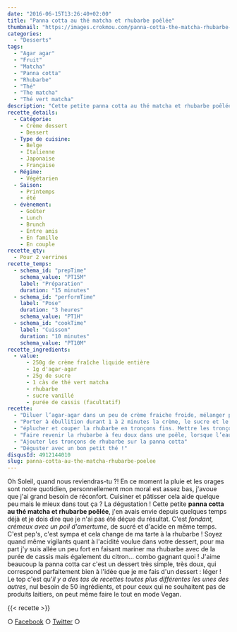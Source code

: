 ```yaml
---
date: "2016-06-15T13:26:40+02:00"
title: "Panna cotta au thé matcha et rhubarbe poêlée"
thumbnail: "https://images.crokmou.com/panna-cotta-the-matcha-rhubarbe-poelee-crokmou-blog-culinaire.jpg"
categories:
  - "Desserts"
tags:
  - "Agar agar"
  - "Fruit"
  - "Matcha"
  - "Panna cotta"
  - "Rhubarbe"
  - "Thé"
  - "The matcha"
  - "Thé vert matcha"
description: "Cette petite panna cotta au thé matcha et rhubarbe poêlée, j'en avais envie depuis quelques temps déjà et je dois dire que je n'ai pas été déçue du résultat"
recette_details:
  - Catégorie:
    - Crème dessert
    - Dessert
  - Type de cuisine:
    - Belge
    - Italienne
    - Japonaise
    - Française
  - Régime:
    - Végétarien
  - Saison:
    - Printemps
    - été
  - évènement:
    - Goûter
    - Lunch
    - Brunch
    - Entre amis
    - En famille
    - En couple
recette_qty:
  - Pour 2 verrines
recette_temps:
  - schema_id: "prepTime"
    schema_value: "PT15M"
    label: "Préparation"
    duration: "15 minutes"
  - schema_id: "performTime"
    label: "Pose"
    duration: "3 heures"
    schema_value: "PT1H"
  - schema_id: "cookTime"
    label: "Cuisson"
    duration: "10 minutes"
    schema_value: "PT10M"
recette_ingredients:
  - value:
      - 250g de crème fraîche liquide entière
      - 1g d'agar-agar
      - 25g de sucre
      - 1 càs de thé vert matcha
      - rhubarbe
      - sucre vanillé
      - purée de cassis (facultatif)
recette:
  - "Diluer l’agar-agar dans un peu de crème fraiche froide, mélanger puis ajouter au reste de crème, mélanger à nouveau."
  - "Porter à ébullition durant 1 à 2 minutes la crème, le sucre et le thé vert matcha. Mélanger bien puis verser dans des pots. Laisser refroidir au réfrigérateur durant 3h minimum."
  - "éplucher et couper la rhubarbe en tronçons fins. Mettre les tronçons dans un bol, ajouter un peu de purée de cassis et laisser macérer 30 minutes (étape facultative)."
  - "Faire revenir la rhubarbe à feu doux dans une poêle, lorsque l’eau rejetée par la rhubarbe a été en partie évaporée, saupoudrer de sucre vanillé et laisser de nouveau poêler. La rhubarbe va caraméliser. Laisser refroidir"
  - "Ajouter les tronçons de rhubarbe sur la panna cotta"
  - "Déguster avec un bon petit thé !"
disqusId: 4912144010
slug: panna-cotta-au-the-matcha-rhubarbe-poelee
---
```


Oh Soleil, quand nous reviendras-tu ?! En ce moment la pluie et les orages sont notre quotidien, personnellement mon moral est assez bas, j'avoue que j'ai grand besoin de réconfort. Cuisiner et pâtisser cela aide quelque peu mais le mieux dans tout ça ? La dégustation ! Cette petite **panna cotta au thé matcha et rhubarbe poêlée**, j'en avais envie depuis quelques temps déjà et je dois dire que je n'ai pas été déçue du résultat. C'est _fondant, crémeux avec un poil d'amertume_, de sucré et d'acide en même temps. C'est pep's, c'est sympa et cela change de ma tarte à la rhubarbe ! Soyez quand même vigilants quant à l'acidité voulue dans votre dessert, pour ma part j'y suis allée un peu fort en faisant mariner ma rhubarbe avec de la purée de cassis mais également du citron... combo gagnant quoi ! J'aime beaucoup la panna cotta car c'est un dessert très simple, très doux, qui correspond parfaitement bien à l'idée que je me fais d'un dessert : léger ! Le top c'est qu'_il y a des tas de recettes toutes plus différentes les unes des autres_, nul besoin de 50 ingrédients, et pour ceux qui ne souhaitent pas de produits laitiers, on peut même faire le tout en mode Vegan.

{{< recette >}}

○ [Facebook](https://www.facebook.com/crokmou.blog) ○ [Twitter](https://twitter.com/Crokmou) ○
